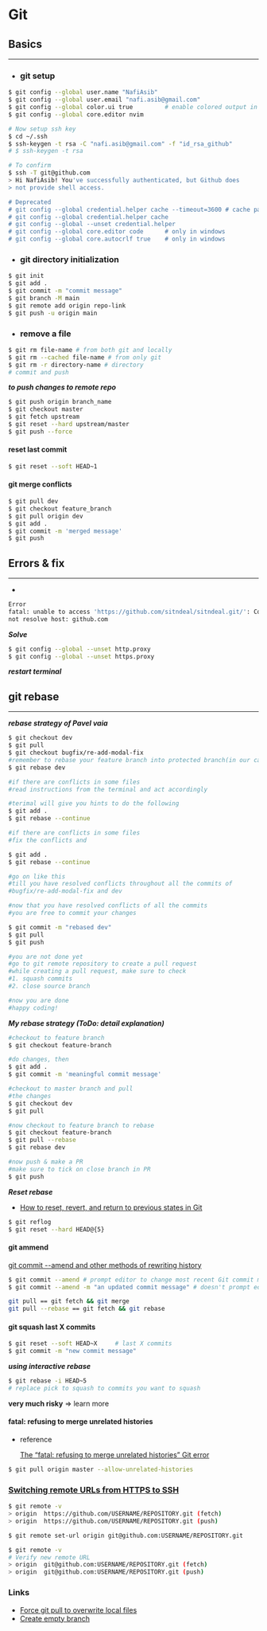 # Git

## Basics
---
* ### git setup

```bash
$ git config --global user.name "NafiAsib"
$ git config --global user.email "nafi.asib@gmail.com"
$ git config --global color.ui true         # enable colored output in terminal
$ git config --global core.editor nvim

# Now setup ssh key
$ cd ~/.ssh
$ ssh-keygen -t rsa -C "nafi.asib@gmail.com" -f "id_rsa_github"
# $ ssh-keygen -t rsa

# To confirm
$ ssh -T git@github.com
> Hi NafiAsib! You've successfully authenticated, but Github does
> not provide shell access.

# Deprecated
# git config --global credential.helper cache --timeout=3600 # cache password for 3600 second
# git config --global credential.helper cache
# git config --global --unset credential.helper
# git config --global core.editor code      # only in windows
# git config --global core.autocrlf true    # only in windows
```

* ### git directory initialization

```bash
$ git init
$ git add .
$ git commit -m "commit message"
$ git branch -M main
$ git remote add origin repo-link
$ git push -u origin main
```

* ### remove a file

```bash
$ git rm file-name # from both git and locally
$ git rm --cached file-name # from only git
$ git rm -r directory-name # directory
# commit and push
```

_**to push changes to remote repo**_

```bash
$ git push origin branch_name
$ git checkout master
$ git fetch upstream
$ git reset --hard upstream/master
$ git push --force
```

#### reset last commit

```bash
$ git reset --soft HEAD~1
```

#### git merge conflicts

```bash
$ git pull dev
$ git checkout feature_branch
$ git pull origin dev
$ git add .
$ git commit -m 'merged message'
$ git push
```
## Errors & fix
---
*
```bash
Error
fatal: unable to access 'https://github.com/sitndeal/sitndeal.git/': Could
not resolve host: github.com
```

_**Solve**_

```bash
$ git config --global --unset http.proxy
$ git config --global --unset https.proxy
```

_**restart terminal**_

## git rebase
---

_**rebase strategy of Pavel vaia**_

```bash
$ git checkout dev
$ git pull
$ git checkout bugfix/re-add-modal-fix
#remember to rebase your feature branch into protected branch(in our case; dev)
$ git rebase dev

#if there are conflicts in some files
#read instructions from the terminal and act accordingly

#terimal will give you hints to do the following 
$ git add .
$ git rebase --continue

#if there are conflicts in some files
#fix the conflicts and

$ git add .
$ git rebase --continue

#go on like this 
#till you have resolved conflicts throughout all the commits of 
#bugfix/re-add-modal-fix and dev

#now that you have resolved conflicts of all the commits
#you are free to commit your changes

$ git commit -m "rebased dev"
$ git pull
$ git push

#you are not done yet
#go to git remote repository to create a pull request
#while creating a pull request, make sure to check 
#1. squash commits
#2. close source branch

#now you are done 
#happy coding!
```

_**My rebase strategy \(ToDo: detail explanation\)**_

```bash
#checkout to feature branch
$ git checkout feature-branch

#do changes, then
$ git add .
$ git commit -m 'meaningful commit message'

#checkout to master branch and pull 
#the changes
$ git checkout dev
$ git pull

#now checkout to feature branch to rebase
$ git checkout feature-branch
$ git pull --rebase
$ git rebase dev

#now push & make a PR
#make sure to tick on close branch in PR
$ git push
```

_**Reset rebase**_

* [How to reset, revert, and return to previous states in Git](https://opensource.com/article/18/6/git-reset-revert-rebase-commands)

```bash
$ git reflog
$ git reset --hard HEAD@{5}
```


#### git ammend
[git commit --amend and other methods of rewriting history](https://www.atlassian.com/git/tutorials/rewriting-history)

```bash
$ git commit --amend # prompt editor to change most recent Git commit message
$ git commit --amend -m "an updated commit message" # doesn't prompt editor
```

```bash
git pull == git fetch && git merge
git pull --rebase == git fetch && git rebase
```

#### git squash last X commits

```bash
$ git reset --soft HEAD~X     # last X commits
$ git commit -m "new commit message"
```

_**using interactive rebase**_

```bash
$ git rebase -i HEAD~5
# replace pick to squash to commits you want to squash
```

**very much risky** ⇒ learn more



#### fatal: refusing to merge unrelated histories

* reference

  [The “fatal: refusing to merge unrelated histories” Git error](https://www.educative.io/edpresso/the-fatal-refusing-to-merge-unrelated-histories-git-error)

```bash
$ git pull origin master --allow-unrelated-histories
```



### [Switching remote URLs from HTTPS to SSH](https://docs.github.com/en/get-started/getting-started-with-git/managing-remote-repositories#switching-remote-urls-from-https-to-ssh)

```bash
$ git remote -v
> origin  https://github.com/USERNAME/REPOSITORY.git (fetch)
> origin  https://github.com/USERNAME/REPOSITORY.git (push)

$ git remote set-url origin git@github.com:USERNAME/REPOSITORY.git

$ git remote -v
# Verify new remote URL
> origin  git@github.com:USERNAME/REPOSITORY.git (fetch)
> origin  git@github.com:USERNAME/REPOSITORY.git (push)
```

### Links
* [Force git pull to overwrite local files](https://stackoverflow.com/questions/1125968/how-do-i-force-git-pull-to-overwrite-local-files)
* [Create empty branch](https://stackoverflow.com/questions/34100048/create-empty-branch-on-github/55943394)

